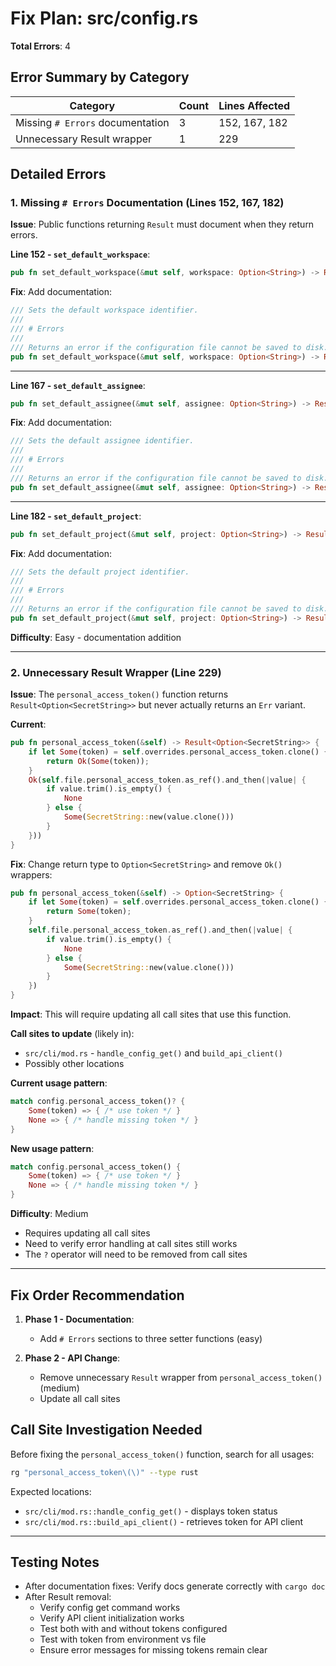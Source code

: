 # Fix Plan: src/config.rs

**Total Errors**: 4

## Error Summary by Category

| Category | Count | Lines Affected |
|----------|-------|----------------|
| Missing `# Errors` documentation | 3 | 152, 167, 182 |
| Unnecessary Result wrapper | 1 | 229 |

## Detailed Errors

### 1. Missing `# Errors` Documentation (Lines 152, 167, 182)

**Issue**: Public functions returning `Result` must document when they return errors.

**Line 152 - `set_default_workspace`**:
```rust
pub fn set_default_workspace(&mut self, workspace: Option<String>) -> Result<()> {
```

**Fix**: Add documentation:
```rust
/// Sets the default workspace identifier.
///
/// # Errors
///
/// Returns an error if the configuration file cannot be saved to disk.
pub fn set_default_workspace(&mut self, workspace: Option<String>) -> Result<()> {
```

---

**Line 167 - `set_default_assignee`**:
```rust
pub fn set_default_assignee(&mut self, assignee: Option<String>) -> Result<()> {
```

**Fix**: Add documentation:
```rust
/// Sets the default assignee identifier.
///
/// # Errors
///
/// Returns an error if the configuration file cannot be saved to disk.
pub fn set_default_assignee(&mut self, assignee: Option<String>) -> Result<()> {
```

---

**Line 182 - `set_default_project`**:
```rust
pub fn set_default_project(&mut self, project: Option<String>) -> Result<()> {
```

**Fix**: Add documentation:
```rust
/// Sets the default project identifier.
///
/// # Errors
///
/// Returns an error if the configuration file cannot be saved to disk.
pub fn set_default_project(&mut self, project: Option<String>) -> Result<()> {
```

**Difficulty**: Easy - documentation addition

---

### 2. Unnecessary Result Wrapper (Line 229)

**Issue**: The `personal_access_token()` function returns `Result<Option<SecretString>>` but never actually returns an `Err` variant.

**Current**:
```rust
pub fn personal_access_token(&self) -> Result<Option<SecretString>> {
    if let Some(token) = self.overrides.personal_access_token.clone() {
        return Ok(Some(token));
    }
    Ok(self.file.personal_access_token.as_ref().and_then(|value| {
        if value.trim().is_empty() {
            None
        } else {
            Some(SecretString::new(value.clone()))
        }
    }))
}
```

**Fix**: Change return type to `Option<SecretString>` and remove `Ok()` wrappers:
```rust
pub fn personal_access_token(&self) -> Option<SecretString> {
    if let Some(token) = self.overrides.personal_access_token.clone() {
        return Some(token);
    }
    self.file.personal_access_token.as_ref().and_then(|value| {
        if value.trim().is_empty() {
            None
        } else {
            Some(SecretString::new(value.clone()))
        }
    })
}
```

**Impact**: This will require updating all call sites that use this function.

**Call sites to update** (likely in):
- `src/cli/mod.rs` - `handle_config_get()` and `build_api_client()`
- Possibly other locations

**Current usage pattern**:
```rust
match config.personal_access_token()? {
    Some(token) => { /* use token */ }
    None => { /* handle missing token */ }
}
```

**New usage pattern**:
```rust
match config.personal_access_token() {
    Some(token) => { /* use token */ }
    None => { /* handle missing token */ }
}
```

**Difficulty**: Medium
- Requires updating all call sites
- Need to verify error handling at call sites still works
- The `?` operator will need to be removed from call sites

---

## Fix Order Recommendation

1. **Phase 1 - Documentation**:
   - Add `# Errors` sections to three setter functions (easy)

2. **Phase 2 - API Change**:
   - Remove unnecessary `Result` wrapper from `personal_access_token()` (medium)
   - Update all call sites

## Call Site Investigation Needed

Before fixing the `personal_access_token()` function, search for all usages:

```bash
rg "personal_access_token\(\)" --type rust
```

Expected locations:
- `src/cli/mod.rs::handle_config_get()` - displays token status
- `src/cli/mod.rs::build_api_client()` - retrieves token for API client

---

## Testing Notes

- After documentation fixes: Verify docs generate correctly with `cargo doc`
- After Result removal:
  - Verify config get command works
  - Verify API client initialization works
  - Test both with and without tokens configured
  - Test with token from environment vs file
  - Ensure error messages for missing tokens remain clear
